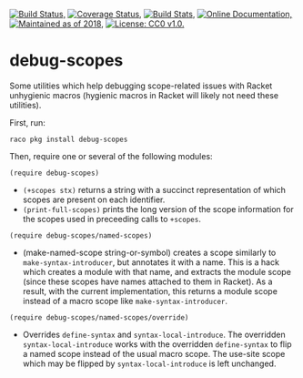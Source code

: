 [![Build Status,](https://img.shields.io/travis/jsmaniac/debug-scopes/main.svg)](https://travis-ci.org/jsmaniac/debug-scopes)
[![Coverage Status,](https://img.shields.io/codecov/c/github/jsmaniac/debug-scopes/main.svg)](https://codecov.io/gh/jsmaniac/debug-scopes)
[![Build Stats,](https://img.shields.io/badge/build-stats-blue.svg)](http://jsmaniac.github.io/travis-stats/#jsmaniac/debug-scopes)
[![Online Documentation,](https://img.shields.io/badge/docs-online-blue.svg)](http://docs.racket-lang.org/debug-scopes/)
[![Maintained as of 2018,](https://img.shields.io/maintenance/yes/2018.svg)](https://github.com/jsmaniac/debug-scopes/issues)
[![License: CC0 v1.0.](https://img.shields.io/badge/license-CC0-blue.svg)](https://creativecommons.org/publicdomain/zero/1.0/)

debug-scopes
============

Some utilities which help debugging scope-related issues with Racket
unhygienic macros (hygienic macros in Racket will likely not need these
utilities).

First, run:

    raco pkg install debug-scopes

Then, require one or several of the following modules:

    (require debug-scopes)

* `(+scopes stx)` returns a string with a succinct representation of which
  scopes are present on each identifier.
* `(print-full-scopes)` prints the long version of the scope information for
  the scopes used in preceeding calls to `+scopes`.

```racket
(require debug-scopes/named-scopes)
```

* (make-named-scope string-or-symbol) creates a scope similarly to
  `make-syntax-introducer`, but annotates it with a name. This is a hack which
  creates a module with that name, and extracts the module scope (since these
  scopes have names attached to them in Racket). As a result, with the current
  implementation, this returns a module scope instead of a macro scope like
  `make-syntax-introducer`.

```racket
(require debug-scopes/named-scopes/override)
```

* Overrides `define-syntax` and `syntax-local-introduce`. The overridden
  `syntax-local-introduce` works with the overridden `define-syntax` to flip a
  named scope instead of the usual macro scope. The use-site scope which may
  be flipped by `syntax-local-introduce` is left unchanged.
